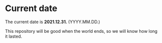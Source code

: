 # Current date

The current date is **2021.12.31.** (YYYY.MM.DD.)

This repository will be good when the world ends, so we will know how long it lasted.